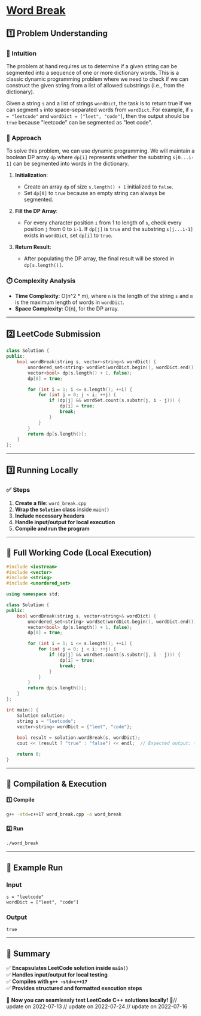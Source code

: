 # **[Word Break](https://leetcode.com/problems/word-break/description/)**  

## **1️⃣ Problem Understanding**  
### **📌 Intuition**  
The problem at hand requires us to determine if a given string can be segmented into a sequence of one or more dictionary words. This is a classic dynamic programming problem where we need to check if we can construct the given string from a list of allowed substrings (i.e., from the dictionary). 

Given a string `s` and a list of strings `wordDict`, the task is to return true if we can segment `s` into space-separated words from `wordDict`. For example, if `s = "leetcode"` and `wordDict = ["leet", "code"]`, then the output should be `true` because "leetcode" can be segmented as "leet code".

### **🚀 Approach**  
To solve this problem, we can use dynamic programming. We will maintain a boolean DP array `dp` where `dp[i]` represents whether the substring `s[0...i-1]` can be segmented into words in the dictionary.

1. **Initialization**: 
   - Create an array `dp` of size `s.length() + 1` initialized to `false`.
   - Set `dp[0]` to `true` because an empty string can always be segmented.

2. **Fill the DP Array**: 
   - For every character position `i` from 1 to length of `s`, check every position `j` from 0 to `i-1`. If `dp[j]` is `true` and the substring `s[j...i-1]` exists in `wordDict`, set `dp[i]` to `true`.

3. **Return Result**: 
   - After populating the DP array, the final result will be stored in `dp[s.length()]`.

### **⏱️ Complexity Analysis**  
- **Time Complexity**: O(n^2 * m), where `n` is the length of the string `s` and `m` is the maximum length of words in `wordDict`.
- **Space Complexity**: O(n), for the DP array.

---  

## **2️⃣ LeetCode Submission**  
```cpp
class Solution {
public:
    bool wordBreak(string s, vector<string>& wordDict) {
        unordered_set<string> wordSet(wordDict.begin(), wordDict.end());
        vector<bool> dp(s.length() + 1, false);
        dp[0] = true;

        for (int i = 1; i <= s.length(); ++i) {
            for (int j = 0; j < i; ++j) {
                if (dp[j] && wordSet.count(s.substr(j, i - j))) {
                    dp[i] = true;
                    break;
                }
            }
        }
        return dp[s.length()];
    }
};
```  

---  

## **3️⃣ Running Locally**  
### **✅ Steps**  
1. **Create a file**: `word_break.cpp`  
2. **Wrap the `Solution` class** inside `main()`  
3. **Include necessary headers**  
4. **Handle input/output for local execution**  
5. **Compile and run the program**  

---  

## **📝 Full Working Code (Local Execution)**  
```cpp
#include <iostream>
#include <vector>
#include <string>
#include <unordered_set>

using namespace std;

class Solution {
public:
    bool wordBreak(string s, vector<string>& wordDict) {
        unordered_set<string> wordSet(wordDict.begin(), wordDict.end());
        vector<bool> dp(s.length() + 1, false);
        dp[0] = true;

        for (int i = 1; i <= s.length(); ++i) {
            for (int j = 0; j < i; ++j) {
                if (dp[j] && wordSet.count(s.substr(j, i - j))) {
                    dp[i] = true;
                    break;
                }
            }
        }
        return dp[s.length()];
    }
};

int main() {
    Solution solution;
    string s = "leetcode";
    vector<string> wordDict = {"leet", "code"};
    
    bool result = solution.wordBreak(s, wordDict);
    cout << (result ? "true" : "false") << endl;  // Expected output: true

    return 0;
}
```  

---  

## **🔧 Compilation & Execution**  
#### **1️⃣ Compile**  
```bash
g++ -std=c++17 word_break.cpp -o word_break
```  

#### **2️⃣ Run**  
```bash
./word_break
```  

---  

## **🎯 Example Run**  
### **Input**  
```
s = "leetcode"
wordDict = ["leet", "code"]
```  
### **Output**  
```
true
```  

---  

## **📌 Summary**  
✅ **Encapsulates LeetCode solution inside `main()`**  
✅ **Handles input/output for local testing**  
✅ **Compiles with `g++ -std=c++17`**  
✅ **Provides structured and formatted execution steps**  

🚀 **Now you can seamlessly test LeetCode C++ solutions locally!** 🚀// update on 2022-07-13
// update on 2022-07-24
// update on 2022-07-16
